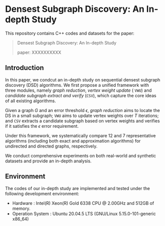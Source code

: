 # Densest Subgraph Discovery: An In-depth Study

This repository contains C++ codes and datasets for the paper:

> Densest Subgraph Discovery: An In-depth Study
>
> paper: XXXXXXXXXX

## Introduction

In this paper, we condcut an in-depth study on sequential densest subgraph discovery (DSD) algorithms. We first propose a unified framework with three modules, namely *graph reduction*, *vertex weight update* ( `VWU`) and *candidate subgraph extract and verify* (`CSV`), which capture the core ideas of all existing algorithms.

Given a graph $G$ and an error threshold $\epsilon$, *graph reduction* aims to locate the DS in a small subgraph;  `VWU` aims to update vertex weights over $T$ iterations; and  `CSV` extracts a candidate subgraph based on vertex weights and verifies if it satisfies the $\epsilon$ error requirement. 

Under this framework, we systematically compare 12 and 7 representative algorithms (including both exact and approximation algorithms) for undirected and directed graphs, respectively.

We conduct comprehensive experiments on both real-world and synthetic datasets and provide an in-depth analysis.

## Environment

The codes of our in-depth study are implemented and tested under the following development environment:

- Hardware : Intel(R) Xeon(R) Gold 6338 CPU @ 2.00GHz and 512GB of memory.
- Operation System : Ubuntu 20.04.5 LTS (GNU/Linux 5.15.0-101-generic x86_64)

[//]: # (## Datasets)

[//]: # ()
[//]: # (We use twelve real datasets from different domains including 6 undirected graphs and 6 directed graphs, which are available on the Stanford Network Analysis Platform, Laboratory of Web Algorithmics, Network Repository, and Konect.)

[//]: # ()
[//]: # (Undirected:)

[//]: # ()
[//]: # (| Dataset         | Category      | $\mid V \mid$   | $\mid E \mid$     |)

[//]: # (| --------------- | ------------- | -------: | --------: |)

[//]: # (| Econ-beacxc &#40;EB&#41; | Economic      | 507     | 42,176    |)

[//]: # (| DBLP &#40;DP&#41;       | Collaboration | 317,080 | 1,049,866 |)

[//]: # (| Youtube &#40;YT&#41;    | Multimedia | 3,223,589 | 9,375,374 |)

[//]: # (|LiveJournal &#40;LJ&#41;|Social|4,036,538|34,681,189|)

[//]: # (|WebBase &#40;WB&#41;|Web|118,142,155|881,868,060|)

[//]: # (|Friendster &#40;FS&#41;|Social|124,836,180|1,806,067,135|)

[//]: # ()
[//]: # (Directed:)

[//]: # (| Dataset         | Category      |  $\mid V \mid$   | $\mid E \mid$    |)

[//]: # (| --------------- | ------------- | -------: | --------: |)

[//]: # (|Opflights &#40;OF&#41;|Infrastructure|2,939|30,501|)

[//]: # (|Advogato &#40;AD&#41;|Social|6,541|51,127|)

[//]: # (|Amazon &#40;AM&#41;|E-commerce|403,394|3,387,388|)

[//]: # (|Bidu-zhishi &#40;BA&#41;|Hyperlink|2,141,300|17,794,839|)

[//]: # (|Wiki-en &#40;WE&#41;|Hyperlink|13,593,032|437,217,424|)

[//]: # (|SK-2005 &#40;SK&#41;|Web|50,636,154|1,949,412,601|)

[//]: # ()
[//]: # ()
[//]: # (## How to Run the Codes)

[//]: # ()
[//]: # (### A. Code Compilation)

[//]: # ()
[//]: # (After cloning the codes from GitHub, use the following command to compile the codes in the repository :)

[//]: # ()
[//]: # (```sh)

[//]: # (cmake CMakeLists.txt)

[//]: # (make ./DensestSubgraph)

[//]: # (```)

[//]: # ()
[//]: # (### B. Command Line Parameters)

[//]: # (A general command of our program is like:)

[//]: # (```sh)

[//]: # (./DensestSubgraph [-option1 value1] [-option2 value2] ...)

[//]: # (```)

[//]: # (For example, you could run `core-exact` on DP in the following command:)

[//]: # (```sh)

[//]: # (./DensestSubgraph -path ./data/DP.txt -t u -a e -red core-exact -alloc flow-exact -ext flow-exact -ver flow-exact)

[//]: # (```)

[//]: # (There are a lot of options for you to conduct a thorough evalution among different algorithms:)

[//]: # (|Parameters|Value|Description|)

[//]: # (|:---------------|:------------------|:------------|)

[//]: # (|-path|---|path to the dataset|)

[//]: # (|-t|`u`, `d`|`u`: undirected, `d`: directed|)

[//]: # (|-a|`e`, `a`|`e`: exact, `a`: approximation|)

[//]: # (|-eps|$\epsilon>=0$|error threshold for $1+\epsilon$ approximation algorithms|)

[//]: # (|-red|refer to B1|method of *graph reduction*|)

[//]: # (|-alloc|refer to B2|method of `VWU`|)

[//]: # (|-ext|refer to B3|method of *candidate subgraph extraction*|)

[//]: # (|-ver|refer to B4|method of *candidate subgraph verification*|)

[//]: # (|-seq|`t`, `f`|`t`: sequential update strategy, `f`:  simultaneous update strategy|)

[//]: # (|-vw|`t`, `f`|`t`: transform DDS problem into vertex-weighted UDS problem, `f`: do not transform|)

[//]: # (|-gamma|$0\le \gamma \le 1$|a parameter that controls the lower bound of binary search|)

[//]: # (|-exp|`t`, `f`|`t`: iteration number grows exponentially, `f`: iteration number is fixed|)

[//]: # (|-it|integer, $it \ge 1$|fixed iteration number|)

[//]: # (|-dc|`t`, `f`|`t`: apply divide-and-conquer strategy, `f`: do not apply|)

[//]: # (|-ra|`t`, `f`|ablation study on *graph reduction*, `t`: print reduction ratio, `f`: do not print|)

[//]: # (|-res|`t`, `f`|`t`: restrict $xy-core$ in a tight interval, `f`: do not restrict|)

[//]: # (|-width|$width\ge 1$|a parameter that controls the tightness of interval|)

[//]: # (|-multi|`t`, `f`|`t`: apply multi-round reduction, `f`: apply single-round reduction|)

[//]: # ()
[//]: # (#### B1. Methods of *Graph Reduction*)

[//]: # (|Value|Description|)

[//]: # (|--------|--------|)

[//]: # (|`k-core`|derive a $k-core$, support UDS algorithms|)

[//]: # (|`stable`|derive a stable set|)

[//]: # (|`exact-xy-core`|derive an exact $xy-core$, support DDS algorithms|)

[//]: # (|`appro-xy-core`|derive an approximate $xy-core$, support DDS algorithms|)

[//]: # (|`w-core`|derive an $w^*-core$, support WCoreApp algorithm|)

[//]: # ()
[//]: # (#### B2. Methods of `VWU`)

[//]: # (|Value|Description|)

[//]: # (|--------|--------|)

[//]: # (|`flow-exact`|the `VWU` method of `FlowExact`, `CoreExact`, `DFlowExact`, `DCExact`|)

[//]: # (|`fw`|the `VWU` method of `FWExact`, `FWApp`, `DFWExact` and `DFWApp`|)

[//]: # (|`fista`|the `VWU` method of `FISTAExact` and `FISTAApp`|)

[//]: # (|`mwu`|the `VWU` method of `MWUExact` and `MWUApp`|)

[//]: # (|`core-app`|the `VWU` method of `CoreApp`|)

[//]: # (|`greedy`|the `VWU` method of `Greedy` and `DGreedy`|)

[//]: # (|`greedypp`|the `VWU` method of `Greedy++`|)

[//]: # (|`flow-app`|the `VWU` method of `FlowApp`|)

[//]: # (|`xy-core-appro`|the `VWU` method of `XYCoreApp`|)

[//]: # (|`w-core-appro`|the `VWU` method of `WCoreApp`|)

[//]: # ()
[//]: # (#### B3. Methods of *Candidate Subgraph Extraction* &#40;`CSE`&#41;)

[//]: # (|Value|Description|)

[//]: # (|--------|--------|)

[//]: # (|`flow-exact`|the `CSE` method of `FlowExact`, `CoreExact`, `DFlowExact`, `DCExact`|)

[//]: # (|`cp`|the `CSE` method of `FWExact`, `FWApp`,`FISTAExact` ,`FISTAApp`, `MWUExact`, `MWUApp`, `DFWExact` and `DFWApp`|)

[//]: # (|`core-app`|the `CSE` method of `XYCoreApp` and `WCoreApp`|)

[//]: # (|`greedy`|the `CSE` method of `DGreedy`|)

[//]: # ()
[//]: # (#### B4. Methods of *Candidate Subgraph Verification* &#40;`CSV`&#41;)

[//]: # (|Value|Description|)

[//]: # (|-------------|--------|)

[//]: # (|`flow-exact`|the `CSV` method of `FlowExact`, `CoreExact`, `DFlowExact`, `DCExact`|)

[//]: # (|`cp`|the `CSV` method of `FWExact`, `FWApp`,`FISTAExact` ,`FISTAApp`, `MWUExact`, `MWUApp`, `DFWExact` and `DFWApp`|)

[//]: # (|`core-app`|the `CSV` method of `CoreApp`|)

[//]: # (|`flow-app`|the `CSV` method of `FlowApp`|)

[//]: # (|`greedy`|the `CSV` method of `DGreedy`|)

[//]: # ()
[//]: # ()
[//]: # (### C. Data Download)

[//]: # ()
[//]: # (You can download the datasets from the following Google driven link:)

[//]: # ()
[//]: # (XXXXXXXXXXXXXXXXXX)

[//]: # ()
[//]: # (### D. Experimentation)

[//]: # ()
[//]: # (Our one-click script for reproducibility is comming soon.)

[//]: # ()
[//]: # (### E. Contact)

[//]: # ()
[//]: # (If you have any questions about the code or find any errors, please list them in the `issue` or contact us directly by email:)

[//]: # ()
[//]: # (`yiyang3@link.cuhk.edu.cn` , `qingshuoguo@link.cuhk.edu.cn` or `yinglizhou@link.cuhk.edu.cn`)
